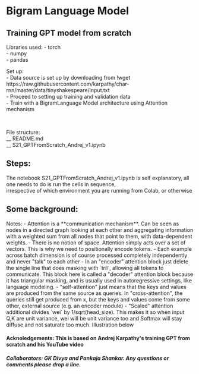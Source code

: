 <h1> Bigram Language Model
<h2> Training GPT model from scratch </h2>
<p>
Libraries used:
- torch <br/>
- numpy <br/>
- pandas <br/>
</p>
<p>
Set up: <br/>
- Data source is set up by downloading from !wget https://raw.githubusercontent.com/karpathy/char-rnn/master/data/tinyshakespeare/input.txt <br/>
- Proceed to setting up training and validation data  <br/>
- Train with a BigramLanguage Model architecture using Attention mechanism <br/>
</p>
<br/>
<p>
File structure: <br/>
__ README.md <br/>
__ S21_GPTFromScratch_Andrej_v1.ipynb<br/>
</p>
<h2> Steps: </h2>
<p>The notebook S21_GPTFromScratch_Andrej_v1.ipynb is self explanatory, all one needs to do is run the cells in sequence, <br/>
  irrespective of which environment you are running from Colab, or otherwise
</p>
<h2>Some background:</h2>
<p>
  Notes:
- Attention is a **communication mechanism**. Can be seen as nodes in a directed graph looking at each other and aggregating information with a weighted sum from all nodes that point to them, with data-dependent weights.
- There is no notion of space. Attention simply acts over a set of vectors. This is why we need to positionally encode tokens.
- Each example across batch dimension is of course processed completely independently and never "talk" to each other
- In an "encoder" attention block just delete the single line that does masking with `tril`, allowing all tokens to communicate. This block here is called a "decoder" attention block because it has triangular masking, and is usually used in autoregressive settings, like language modeling.
- "self-attention" just means that the keys and values are produced from the same source as queries. In "cross-attention", the queries still get produced from x, but the keys and values come from some other, external source (e.g. an encoder module)
- "Scaled" attention additional divides `wei` by 1/sqrt(head_size). This makes it so when input Q,K are unit variance, wei will be unit variance too and Softmax will stay diffuse and not saturate too much. Illustration below
</p>
<h4>Acknoledgements: This is based on Andrej Karpathy's training GPT from scratch and his YouTube video</h4>
<h5>Collaborators: GK Divya and Pankaja Shankar. Any questions or comments please drop a line.</h5>
